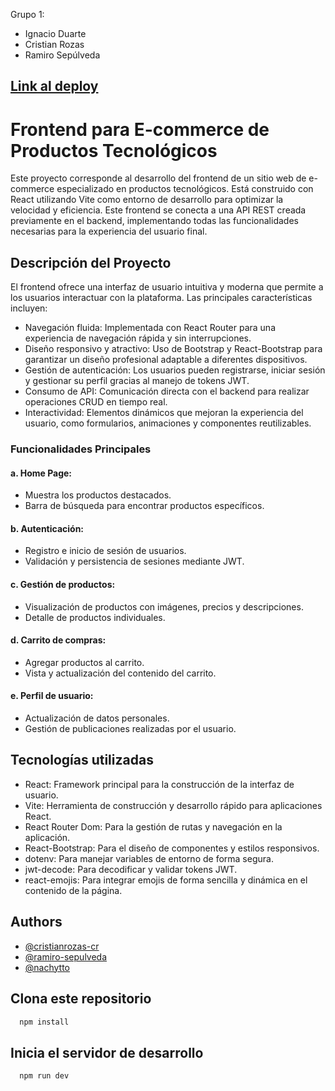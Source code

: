 Grupo 1:

- Ignacio Duarte
- Cristian Rozas
- Ramiro Sepúlveda

## [Link al deploy](https://solotecno.netlify.app/)

# Frontend para E-commerce de Productos Tecnológicos

Este proyecto corresponde al desarrollo del frontend de un sitio web de e-commerce especializado en productos tecnológicos. Está construido con React utilizando Vite como entorno de desarrollo para optimizar la velocidad y eficiencia. Este frontend se conecta a una API REST creada previamente en el backend, implementando todas las funcionalidades necesarias para la experiencia del usuario final.

## Descripción del Proyecto

El frontend ofrece una interfaz de usuario intuitiva y moderna que permite a los usuarios interactuar con la plataforma. Las principales características incluyen:

- Navegación fluida: Implementada con React Router para una experiencia de navegación rápida y sin interrupciones.
- Diseño responsivo y atractivo: Uso de Bootstrap y React-Bootstrap para garantizar un diseño profesional adaptable a diferentes dispositivos.
- Gestión de autenticación: Los usuarios pueden registrarse, iniciar sesión y gestionar su perfil gracias al manejo de tokens JWT.
- Consumo de API: Comunicación directa con el backend para realizar operaciones CRUD en tiempo real.
- Interactividad: Elementos dinámicos que mejoran la experiencia del usuario, como formularios, animaciones y componentes reutilizables.

### Funcionalidades Principales

#### a. Home Page:

- Muestra los productos destacados.
- Barra de búsqueda para encontrar productos específicos.

#### b. Autenticación:

- Registro e inicio de sesión de usuarios.
- Validación y persistencia de sesiones mediante JWT.

#### c. Gestión de productos:

- Visualización de productos con imágenes, precios y descripciones.
- Detalle de productos individuales.

#### d. Carrito de compras:

- Agregar productos al carrito.
- Vista y actualización del contenido del carrito.

#### e. Perfil de usuario:

- Actualización de datos personales.
- Gestión de publicaciones realizadas por el usuario.

## Tecnologías utilizadas

- React: Framework principal para la construcción de la interfaz de usuario.
- Vite: Herramienta de construcción y desarrollo rápido para aplicaciones React.
- React Router Dom: Para la gestión de rutas y navegación en la aplicación.
- React-Bootstrap: Para el diseño de componentes y estilos responsivos.
- dotenv: Para manejar variables de entorno de forma segura.
- jwt-decode: Para decodificar y validar tokens JWT.
- react-emojis: Para integrar emojis de forma sencilla y dinámica en el contenido de la página.

## Authors

- [@cristianrozas-cr](https://www.github.com/cristianrozas-cr)
- [@ramiro-sepulveda](https://github.com/ramiro-sepulveda)
- [@nachytto](https://www.github.com/nachytto)

## Clona este repositorio

```bash
  npm install
```

## Inicia el servidor de desarrollo

```bash
  npm run dev
```
